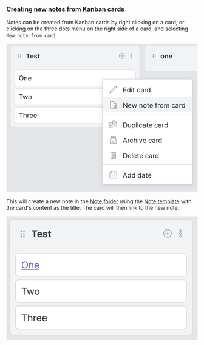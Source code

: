 ### Creating new notes from Kanban cards

Notes can be created from Kanban cards by right clicking on a card, or clicking on the three dots menu on the right side of a card, and selecting `New note from card`.

![400](../Assets/Screen%20Shot%202021-09-13%20at%2012.29.20%20PM.png)

This will create a new note in the [Note folder](../Settings/Note%20folder.md) using the [Note template](../Settings/Note%20template.md) with the card's content as the title. The card will then link to the new note.

![250](../Assets/Screen%20Shot%202021-09-13%20at%2012.33.39%20PM.png)
